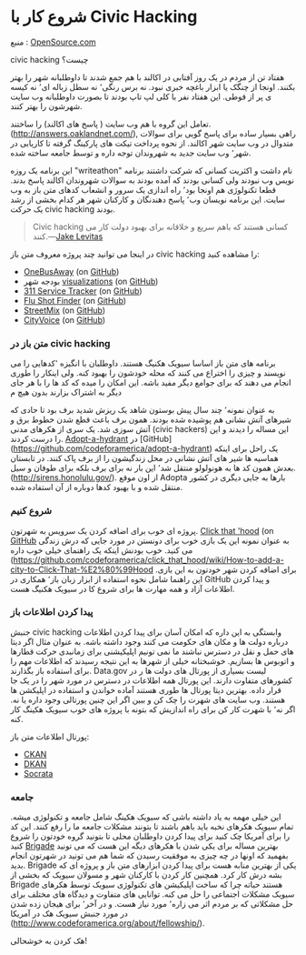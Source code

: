  # شروع کار با Civic Hacking 

منبع : [OpenSource.com](http://opensource.com/government/14/2/how-get-started-civic-hacking)

civic hacking چیست؟

 هفتاد تن از مردم در یک روز آفتابی در اکالند با هم جمع شدند تا داوطلبانه شهر را بهتر بکنند. اونجا از چنگک یا  ابزار باغچه خبری نبود. نه برس رنگی٬ نه سطل زباله ای٬ نه کیسه ی پر از قوطی. این هفتاد نفر با کلی لپ تاپ بودند تا بصورت داوطلبانه وب سایت شهرشون را بهتر کنند. 

تعامل این گروه با هم وب سایت ( پاسخ های اکالند) را ساختند. (http://answers.oaklandnet.com/), راهی بسیار ساده برای پاسخ گویی برای سوالات متدوال در وب سایت شهر اکالند. از نحوه پرداخت تیکت های پارکینگ گرفته تا کاریابی در شهر٬‌ وب سایت جدید به شهروندان توجه داره و توسط جامعه ساخته شده.

این برنامه یک روزه "writeathon" نام داشت و اکثریت کسانی که شرکت داشتند برنامه نویس وب نبودند ولی کسانی بودند که آمده بودند به سوالات شهروندان اکالند پاسخ بدند. قطعا تکنولوژی هم اونجا بود٬ راه اندازی یک سرور و انشعاب کدهای متن باز به وب سایت. این برنامه نویسان وب٬ پاسخ دهندنگان و کارکنان شهر هر کدام  بخشی از رشد یک حرکت civic hacking بودند. 

> Civic hacking کسانی هستند که باهم سریع  و خلاقانه برای بهبود دولت کار می کنند.—[Jake Levitas](http://www.codeforamerica.org/2013/06/07/defining-civic-hacking/) 

در اینجا می توانید چند پروژه معروف متن باز civic hacking را مشاهده کنید:

- [OneBusAway](http://onebusaway.org/) (on [GitHub](https://github.com/OneBusAway/))
- بودجه شهر [visualizations](http://openbudgetoakland.org/) (on [GitHub](https://github.com/daguar/oakland-budget-viz))
- [311 Service Tracker](http://servicetracker.cityofchicago.org/) (on [GitHub](https://github.com/codeforamerica/srtracker))
- [Flu Shot Finder](http://chicagoflushots.org/) (on [GitHub](https://github.com/tkompare/chicagoflushots))
- [StreetMix](http://streetmix.net/) (on [GitHub](https://github.com/codeforamerica/streetmix))
- [CityVoice](http://www.southbendvoices.com/) (on [GitHub](https://github.com/codeforamerica/cityvoice))

###  متن باز در civic hacking

برنامه های متن باز اساسا سیویک هکنیگ هستند. داوطلبان با انگیزه ٬کدهایی را می نویسند و چیزی را اختراع می کنند که محله خودشون را بهبود  کنه. ولی اینکار را طوری انجام می دهند که برای جوامع دیگر مفید باشه.  این امکان را میده که کد ها را با هر جای دیگر به اشتراک بزارند بدون هیچ م

به عنوان نمونه٬ چند سال پیش بوستون شاهد یک ریزش شدید برف بود تا حادی که شیرهای آتش نشانی هم پوشیده شده بودند. همون برف باعث قطع شدن خطوط برق و آتش سوزی شد. یک سری از هکرهای مدنی (civic hackers) این مساله را دیدند و این را درست کردند. [Adopt-a-hydrant](http://adoptahydrant.org/)  در [GitHub] (https://github.com/codeforamerica/adopt-a-hydrant) یک راحل برای اینکه هماسیه ها شیر های آتش نشانی  در محل زندگیشون را از برف پاک کنند. در تابستان بعدش همون کد ها به هونولولو منتقل شد٬ این بار نه برای برف بلکه برای طوفان و سیل. (http://sirens.honolulu.gov/). از اون موقع Adopta بارها به جایی دیگری در کشور منتقل شده و با بهبود کدها دوباره از آن استفاده شده. 

### شروع کنیم

 پروژه ای  خوب برای اضافه کردن یک سرویس به شهرتون. [Click that 'hood](http://click-that-hood.com/) (on [GitHub](https://github.com/codeforamerica/click_that_hood)  به عنوان نمونه این یک بازی خوب برای دونستن در مورد جایی که درش زندگی می کنید. خوب بودنش اینکه یک راهنمای خیلی خوب داره (https://github.com/codeforamerica/click_that_hood/wiki/How-to-add-a-city-to-Click-That-%E2%80%99Hood برای اضافه کردن شهر خودتون به این بازی. این راهنما شامل نحوه استفاده از ابزار زبان باز٬ همکاری در GitHub و پیدا کردن اطلاعات آزاد و همه مهارت ها برای شروع کا در سیویک  هکنیگ هست. 

### پیدا کردن اطلاعات باز

جنبش civic hacking وابستگی  به این داره که امکان  آسان برای پیدا کردن اطلاعات درباره دولت ها و مکان های  حکومت می کنند وجود داشته باشه. به عنوان مثال اگر دیتا های حمل و نقل  در دسترس نباشند ما نمی تونیم  اپلیکیشنی برای زمانبدی حرکت قطارها و اتوبوس ها بسازیم. خوشبختانه خیلی از شهرها به این نتیجه رسیدند که اطلاعات مهم را برای استفاده باز بگذارند.  Data.gov  لیست بسیاری از پورتال های دولت ها ر در کشورهای متفاوت دارند. این پورتال همه اطلاعات در دسترس در مورد شهر را در یک جا قرار داده. بهترین دیتا پورتال ها طوری هستند آماده خواندن و استفاده در اپلیکشن ها هستند. وب سایت های  شهرت را چک کن و ببین اگر این چنین پورتالی وجود داره یا نه. اگر نه٬  با شهرت کار کن برای راه اندازیش که بتونه  با پروژه های خوب سیویک هکینگ کار کنه. 

پورتال اطلاعات متن باز: 

- [CKAN](http://ckan.org/)
- [DKAN](https://drupal.org/project/dkan)
- [Socrata](http://open-source.socrata.com/)


### جامعه

این خیلی مهمه به یاد داشته باشی که سیویک هکینگ شامل جامعه و تکنولوژی میشه. تمام سیویک هکرهای نخبه باید باهم باشند تا بتونند مشکلات جامعه ما را رفع کنند. این کد را برای آمریکا چک کنید برای پیدا کردن داوطلبان محلی تا بتونید گروه خودتون را شروع کنید [Brigade](http://brigade.codeforamerica.org/) بهترین مساله برای یکی شدن با هکرهای دیگه این هست که می تونید بفهمید که اونها در چه چیزی به موفقیت رسیدن که شما هم می تونید در شهرتون انجام بدید. Brigade یکی از بهترین منابه هست برای پیدا کردن ابزارهای متن باز و پروژه ای که بشه درش کار کرد. همچنین کار کردن با کارکنان شهر و مسولان سیویک که بخشی از Brigade هستند حیاته  چرا  که ساخت اپلیکیشن های تکنولوژی سیویک توسط هکرهای سیویک مشکلات اجتماعی را حل می کنه. توانایی های متفاوت و دیدگاه های مختلف برای حل مشکلاتی که بر مردم اثر می زاره٬ مورد نیاز هست.  و در آخر٬‌  برای هیجان زده شدن در مورد جنبش سیویک هک در آمریکا (http://www.codeforamerica.org/about/fellowship/).

هک کردن به خوشحالی!